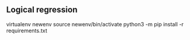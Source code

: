 ## Logical regression

virtualenv newenv
source newenv/bin/activate
python3 -m pip install -r requirements.txt


